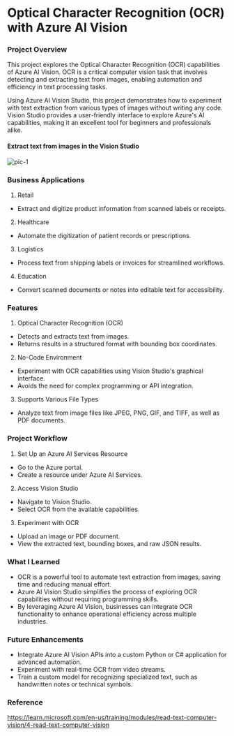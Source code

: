 # Optical Character Recognition (OCR) with Azure AI Vision

### Project Overview

This project explores the Optical Character Recognition (OCR) capabilities of Azure AI Vision. OCR is a critical computer vision task that involves detecting and extracting text from images, enabling automation and efficiency in text processing tasks.

Using Azure AI Vision Studio, this project demonstrates how to experiment with text extraction from various types of images without writing any code. Vision Studio provides a user-friendly interface to explore Azure's AI capabilities, making it an excellent tool for beginners and professionals alike.

#### Extract text from images in the Vision Studio

![pic-1](https://github.com/user-attachments/assets/2d44f4f5-fd9d-47b0-9339-f7ff2092950c)

### Business Applications

1. Retail
- Extract and digitize product information from scanned labels or receipts.

2. Healthcare
- Automate the digitization of patient records or prescriptions.

3. Logistics
- Process text from shipping labels or invoices for streamlined workflows.

4. Education
- Convert scanned documents or notes into editable text for accessibility.

### Features

1. Optical Character Recognition (OCR)
- Detects and extracts text from images.
- Returns results in a structured format with bounding box coordinates.

2. No-Code Environment
- Experiment with OCR capabilities using Vision Studio's graphical interface.
- Avoids the need for complex programming or API integration.

3. Supports Various File Types
- Analyze text from image files like JPEG, PNG, GIF, and TIFF, as well as PDF documents.

### Project Workflow

1. Set Up an Azure AI Services Resource
- Go to the Azure portal.
- Create a resource under Azure AI Services.

2. Access Vision Studio
- Navigate to Vision Studio.
- Select OCR from the available capabilities.

3. Experiment with OCR
- Upload an image or PDF document.
- View the extracted text, bounding boxes, and raw JSON results.

### What I Learned

- OCR is a powerful tool to automate text extraction from images, saving time and reducing manual effort.
- Azure AI Vision Studio simplifies the process of exploring OCR capabilities without requiring programming skills.
- By leveraging Azure AI Vision, businesses can integrate OCR functionality to enhance operational efficiency across multiple industries.

### Future Enhancements

- Integrate Azure AI Vision APIs into a custom Python or C# application for advanced automation.
- Experiment with real-time OCR from video streams.
- Train a custom model for recognizing specialized text, such as handwritten notes or technical symbols.

### Reference

https://learn.microsoft.com/en-us/training/modules/read-text-computer-vision/4-read-text-computer-vision
